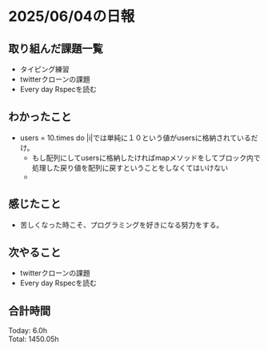# 2025/06/04の日報
## 取り組んだ課題一覧
* タイピング練習
* twitterクローンの課題
* Every day Rspecを読む
## わかったこと 
* users = 10.times do |i|では単純に１０という値がusersに格納されているだけ。
  *  もし配列にしてusersに格納したければmapメソッドをしてブロック内で処理した戻り値を配列に戻すということをしなくてはいけない
  *   
## 感じたこと
* 苦しくなった時こそ、プログラミングを好きになる努力をする。
## 次やること
* twitterクローンの課題
* Every day Rspecを読む
##  合計時間 
Today: 6.0h<br>
Total: 1450.05h
